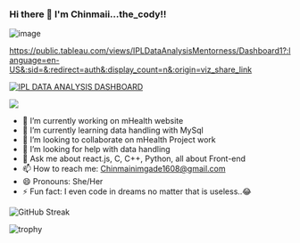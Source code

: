 ### Hi there 👋 I'm Chinmaii...the_cody!!
 

![image](https://user-images.githubusercontent.com/107248135/214213959-50678acd-5b73-4c05-ad04-1adac4f80e3f.png)


https://public.tableau.com/views/IPLDataAnalysisMentorness/Dashboard1?:language=en-US&:sid=&:redirect=auth&:display_count=n&:origin=viz_share_link
<div class='tableauPlaceholder' id='viz1721238997515' style='position: relative'>
 <noscript><a href='#'><img alt='IPL DATA ANALYSIS DASHBOARD ' src='https:&#47;&#47;public.tableau.com&#47;static&#47;images&#47;IP&#47;IPLDataAnalysisMentorness&#47;Dashboard1&#47;1_rss.png' style='border: none' /></a></noscript>
 <object class='tableauViz'  style='display:none;'><param name='host_url' value='https%3A%2F%2Fpublic.tableau.com%2F' /> <param name='embed_code_version' value='3' /> <param name='path' value='views&#47;IPLDataAnalysisMentorness&#47;Dashboard1?:language=en-US&amp;:embed=true&amp;:sid=&amp;:redirect=auth' /> <param name='toolbar' value='yes' /><param name='static_image' value='https:&#47;&#47;public.tableau.com&#47;static&#47;images&#47;IP&#47;IPLDataAnalysisMentorness&#47;Dashboard1&#47;1.png' /> <param name='animate_transition' value='yes' /><param name='display_static_image' value='yes' /><param name='display_spinner' value='yes' /><param name='display_overlay' value='yes' /><param name='display_count' value='yes' /><param name='language' value='en-US' /></object></div>               
 <script type='text/javascript'>                    
  var divElement = document.getElementById('viz1721238997515');                    
  var vizElement = divElement.getElementsByTagName('object')[0];                    
  if ( divElement.offsetWidth > 800 ) { vizElement.style.width='1900px';vizElement.style.height='927px';} 
  else if ( divElement.offsetWidth > 500 ) { vizElement.style.width='1900px';vizElement.style.height='927px';} 
  else { vizElement.style.width='100%';vizElement.style.height='2777px';}                     
  var scriptElement = document.createElement('script');                    
  scriptElement.src = 'https://public.tableau.com/javascripts/api/viz_v1.js';                    
  vizElement.parentNode.insertBefore(scriptElement, vizElement);                
 </script>


 ![](https://komarev.com/ghpvc/?username=Chinmai1608)
- 🔭 I’m currently working on mHealth website
- 🌱 I’m currently learning data handling with MySql
- 👯 I’m looking to collaborate on mHealth Project work
- 🤔 I’m looking for help with data handling 
- 💬 Ask me about react.js, C, C++, Python, all about Front-end 
- 📫 How to reach me: Chinmainimgade1608@gmail.com
- 😄 Pronouns: She/Her
- ⚡ Fun fact: I even code in dreams no matter that is useless..😂

![GitHub Streak](https://github-readme-streak-stats.herokuapp.com/?user=Chinmai1608)

![trophy](https://github-profile-trophy.vercel.app/?username=Chinmai1608)
